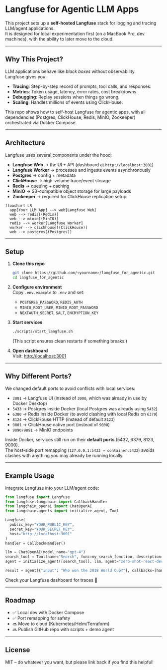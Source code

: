 # Langfuse for Agentic LLM Apps

This project sets up a **self-hosted Langfuse** stack for logging and tracing LLM/agent applications.  
It is designed for local experimentation first (on a MacBook Pro, dev machines), with the ability to later move to the cloud.

---

## Why This Project?

LLM applications behave like *black boxes* without observability.  
Langfuse gives you:

- **Tracing**: Step-by-step record of prompts, tool calls, and responses.
- **Metrics**: Token usage, latency, error rates, cost breakdowns.
- **Debugging**: Replay sessions when things go wrong.
- **Scaling**: Handles millions of events using ClickHouse.

This repo shows how to self-host Langfuse for agentic apps, with all dependencies (Postgres, ClickHouse, Redis, MinIO, Zookeeper) orchestrated via Docker Compose.

---

## Architecture

Langfuse uses several components under the hood:

- **Langfuse Web** → the UI + API (dashboard at `http://localhost:3001`)  
- **Langfuse Worker** → processes and ingests events asynchronously  
- **Postgres** → config + metadata  
- **ClickHouse** → high-volume trace/event storage  
- **Redis** → queuing + caching  
- **MinIO** → S3-compatible object storage for large payloads  
- **Zookeeper** → required for ClickHouse replication setup  

```mermaid
flowchart LR
  app[Your LLM App] --> web[Langfuse Web]
  web --> redis[(Redis)]
  web --> minio[(MinIO)]
  redis --> worker[Langfuse Worker]
  worker --> clickhouse[(ClickHouse)]
  web --> postgres[(Postgres)]
```

---

## Setup

1. **Clone this repo**  
   ```bash
   git clone https://github.com/<yourname>/langfuse_for_agentic.git
   cd langfuse_for_agentic
   ```

2. **Configure environment**  
   Copy `.env.example` to `.env` and set:
   - `POSTGRES_PASSWORD`, `REDIS_AUTH`
   - `MINIO_ROOT_USER`, `MINIO_ROOT_PASSWORD`
   - `NEXTAUTH_SECRET`, `SALT`, `ENCRYPTION_KEY`

3. **Start services**  
   ```bash
   ./scripts/start_langfuse.sh
   ```
   (This script ensures clean restarts if something breaks.)

4. **Open dashboard**  
   Visit: [http://localhost:3001](http://localhost:3001)

---

## Why Different Ports?

We changed default ports to avoid conflicts with local services:

- `3001` → Langfuse UI (instead of `3000`, which was already in use by Docker Desktop)  
- `5433` → Postgres inside Docker (local Postgres was already using `5432`)  
- `6380` → Redis inside Docker (to avoid clashing with local Redis on `6379`)  
- `8124` → ClickHouse HTTP (instead of default `8123`)  
- `9001` → ClickHouse native port (instead of `9000`)  
- `9090/9091` → MinIO endpoints  

Inside Docker, services still run on their **default ports** (5432, 6379, 8123, 9000).  
The host-side port remapping (`127.0.0.1:5433 → container:5432`) avoids clashes with anything you may already be running locally.

---

## Example Usage

Integrate Langfuse into your LLM/agent code:

```python
from langfuse import Langfuse
from langfuse.langchain import CallbackHandler
from langchain_openai import ChatOpenAI
from langchain.agents import initialize_agent, Tool

Langfuse(
  public_key="YOUR_PUBLIC_KEY",
  secret_key="YOUR_SECRET_KEY",
  host="http://localhost:3001"
)
handler = CallbackHandler()

llm = ChatOpenAI(model_name="gpt-4")
search_tool = Tool(name="Search", func=my_search_function, description="Search web")
agent = initialize_agent([search_tool], llm, agent="zero-shot-react-description")

result = agent({"input": "Who won the 2018 World Cup?"}, callbacks=[handler])
```

Check your Langfuse dashboard for traces 🎉

---

## Roadmap

- ✅ Local dev with Docker Compose  
- ✅ Port remapping for safety  
- 🔜 Move to cloud (Kubernetes/Helm/Terraform)  
- 🔜 Publish GitHub repo with scripts + demo agent  

---

## License

MIT – do whatever you want, but please link back if you find this helpful!
